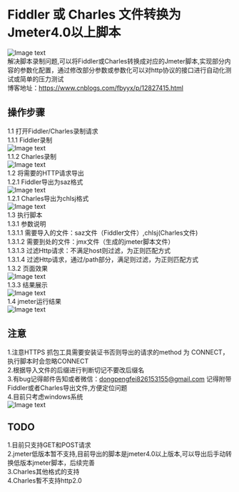 # Fiddler 或 Charles 文件转换为 Jmeter4.0以上脚本
![Image text](img/img_06.png)<br>
解决脚本录制问题,可以将Fiddler或Charles转换成对应的Jmeter脚本,实现部分内容的参数化配置，通过修改部分参数或参数化可以对http协议的接口进行自动化测试或简单的压力测试<br>
博客地址：https://www.cnblogs.com/fbyyx/p/12827415.html
## 操作步骤
1.1 打开Fiddler/Charles录制请求<br>
1.1.1 Fiddler录制<br>
![Image text](img/img_01.jpg)<br>
1.1.2 Charles录制<br>
![Image text](img/img_08.jpg)<br>
1.2 将需要的HTTP请求导出<br>
1.2.1 Fiddler导出为saz格式<br>
![Image text](img/img_02.jpg)<br>
1.2.1 Charles导出为chlsj格式<br>
![Image text](img/img_07.jpg)<br>
1.3 执行脚本<br>
1.3.1 参数说明<br>
1.3.1.1 需要导入的文件：saz文件（Fiddler文件）,chlsj(Charles文件)<br>
1.3.1.2 需要到处的文件：jmx文件（生成的jmeter脚本文件）<br>
1.3.1.3 过滤Http请求：不满足host则过滤，为正则匹配方式<br>
1.3.1.4 过滤Http请求，通过/path部分，满足则过滤，为正则匹配方式<br>
1.3.2 页面效果<br>
![Image text](img/img_03.jpg)<br>
1.3.3 结果展示<br>
![Image text](img/img_04.jpg)<br>
1.4 jmeter运行结果<br>
![Image text](img/img_05.jpg)<br>
## 注意
1.注意HTTPS 抓包工具需要安装证书否则导出的请求的method 为 CONNECT，执行脚本时会忽略CONNECT<br>
2.根据导入文件的后缀进行判断切记不要改后缀名<br>
3.有bug记得邮件告知或者微信：dongpengfei826153155@gmail.com 记得附带Fiddler或者Charles导出文件,方便定位问题<br>
4.目前只考虑windows系统<br>
![Image text](img/img_09.jpg)<br>
## TODO
1.目前只支持GET和POST请求<br>
2.jmeter低版本暂不支持,目前导出的脚本是jmeter4.0以上版本,可以导出后手动转换低版本jmeter脚本，后续完善<br>
3.Charles其他格式的支持<br>
4.Charles暫不支持http2.0